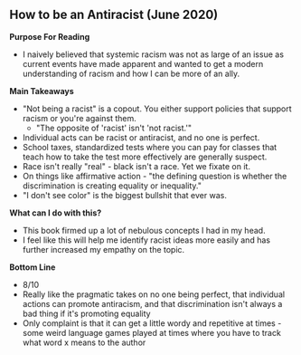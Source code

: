 ## How to be an Antiracist (June 2020)

**Purpose For Reading**
- I naively believed that systemic racism was not as large of an issue as current events have made apparent and wanted to get a modern understanding of racism and how I can be more of an ally.
 
**Main Takeaways**
- "Not being a racist" is a copout. You either support policies that support racism or you're against them.
	- "The opposite of 'racist' isn't 'not racist.'"
- Individual acts can be racist or antiracist, and no one is perfect.
- School taxes, standardized tests where you can pay for classes that teach how to take the test more effectively are generally suspect.
- Race isn't really "real" - black isn't a race. Yet we fixate on it.
- On things like affirmative action - "the defining question is whether the discrimination is creating equality or inequality."
- "I don't see color" is the biggest bullshit that ever was.

**What can I do with this?**
- This book firmed up a lot of nebulous concepts I had in my head.
- I feel like this will help me identify racist ideas more easily and has further increased my empathy on the topic.

**Bottom Line**
- 8/10
- Really like the pragmatic takes on no one being perfect, that individual actions can promote antiracism, and that discrimination isn't always a bad thing if it's promoting equality
- Only complaint is that it can get a little wordy and repetitive at times - some weird language games played at times where you have to track what word x means to the author
<!--stackedit_data:
eyJoaXN0b3J5IjpbLTIwODk3MjQ4MDgsMjcwMTg5NTYwLC0yMD
c1MDg3MTcwLDE5ODkwMDc2MjZdfQ==
-->